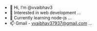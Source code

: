 - 👋 Hi, I’m @vvaibhav3
- 👀 Interested in web development ...
- 🌱 Currently learning node-js ...
- 📫 Gmail - vvaibhav37937@gmail.com ...

<!---
vvaibhav3/vvaibhav3 is a ✨ special ✨ repository because its `README.md` (this file) appears on your GitHub profile.
You can click the Preview link to take a look at your changes.
--->
